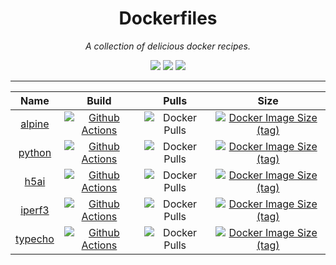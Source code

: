 <div align="center">

# Dockerfiles

*A collection of delicious docker recipes.*

[![](https://img.shields.io/github/license/lvillis/Dockerfiles?style=flat-square)](https://github.com/lvillis/Dockerfiles)
[![](https://img.shields.io/github/repo-size/lvillis/Dockerfiles?style=flat-square&color=328657)](https://github.com/lvillis/Dockerfiles)
[![](https://img.shields.io/github/last-commit/lvillis/Dockerfiles?style=flat-square&label=commits)](https://github.com/lvillis/Dockerfiles)

</div>

---

|                                 Name                                  |                                                                                                    Build                                                                                                    |                                            Pulls                                            |                                                                       Size                                                                        |
|:---------------------------------------------------------------------:|:-----------------------------------------------------------------------------------------------------------------------------------------------------------------------------------------------------------:|:-------------------------------------------------------------------------------------------:|:-------------------------------------------------------------------------------------------------------------------------------------------------:|
|  [alpine](https://github.com/lvillis/Dockerfiles/tree/master/python)  | [![Github Actions](https://img.shields.io/github/actions/workflow/status/lvillis/Dockerfiles/docker-publish-python3.11.2-alpine3.17.yml?style=flat-square)](https://github.com/lvillis/Dockerfiles/actions) |    ![Docker Pulls](https://img.shields.io/docker/pulls/lvillis/alpine?style=flat-square)    | [![Docker Image Size (tag)](https://img.shields.io/docker/image-size/lvillis/python/3.11.0-alpine3.16?style=flat-square)](https://hub.docker.com) |
|  [python](https://github.com/lvillis/Dockerfiles/tree/master/python)  | [![Github Actions](https://img.shields.io/github/actions/workflow/status/lvillis/Dockerfiles/docker-publish-python3.11.2-alpine3.17.yml?style=flat-square)](https://github.com/lvillis/Dockerfiles/actions) |    ![Docker Pulls](https://img.shields.io/docker/pulls/lvillis/python?style=flat-square)    | [![Docker Image Size (tag)](https://img.shields.io/docker/image-size/lvillis/python/3.11.0-alpine3.16?style=flat-square)](https://hub.docker.com) |
|    [h5ai](https://github.com/lvillis/Dockerfiles/tree/master/h5ai)    |          [![Github Actions](https://img.shields.io/github/actions/workflow/status/lvillis/Dockerfiles/docker-publish-h5ai.yml?style=flat-square)](https://github.com/lvillis/Dockerfiles/actions)           | ![Docker Pulls](https://img.shields.io/docker/pulls/lvillis/serverstatus?style=flat-square) |       [![Docker Image Size (tag)](https://img.shields.io/docker/image-size/lvillis/h5ai/latest?style=flat-square)](https://hub.docker.com)        |
|  [iperf3](https://github.com/lvillis/Dockerfiles/tree/master/iperf3)  |         [![Github Actions](https://img.shields.io/github/actions/workflow/status/lvillis/Dockerfiles/docker-publish-iperf3.yml?style=flat-square)](https://github.com/lvillis/Dockerfiles/actions)          |    ![Docker Pulls](https://img.shields.io/docker/pulls/lvillis/iperf3?style=flat-square)    |      [![Docker Image Size (tag)](https://img.shields.io/docker/image-size/lvillis/iperf3/latest?style=flat-square)](https://hub.docker.com)       |
| [typecho](https://github.com/lvillis/Dockerfiles/tree/master/typecho) |         [![Github Actions](https://img.shields.io/github/actions/workflow/status/lvillis/Dockerfiles/docker-publish-typecho.yml?style=flat-square)](https://github.com/lvillis/Dockerfiles/actions)         |   ![Docker Pulls](https://img.shields.io/docker/pulls/lvillis/typecho?style=flat-square)    |      [![Docker Image Size (tag)](https://img.shields.io/docker/image-size/lvillis/typecho/latest?style=flat-square)](https://hub.docker.com)      |


